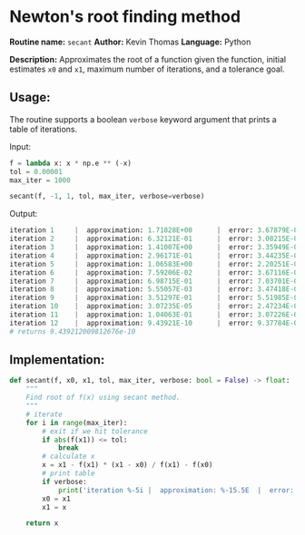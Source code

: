 # Newton's root finding method

**Routine name:** `secant`
**Author:** Kevin Thomas
**Language:** Python

**Description:** Approximates the root of a function given the function, initial estimates `x0` and `x1`, maximum number of iterations, and a tolerance goal.

## Usage:
The routine supports a boolean `verbose` keyword argument that prints a table of iterations.

Input:
```py
f = lambda x: x * np.e ** (-x)
tol = 0.00001
max_iter = 1000

secant(f, -1, 1, tol, max_iter, verbose=verbose)
```

Output:
```py
iteration 1     |  approximation: 1.71828E+00      |  error: 3.67879E-01
iteration 2     |  approximation: 6.32121E-01      |  error: 3.08215E-01
iteration 3     |  approximation: 1.41007E+00      |  error: 3.35949E-01
iteration 4     |  approximation: 2.96171E-01      |  error: 3.44235E-01
iteration 5     |  approximation: 1.06583E+00      |  error: 2.20251E-01
iteration 6     |  approximation: 7.59206E-02      |  error: 3.67116E-01
iteration 7     |  approximation: 6.98715E-01      |  error: 7.03701E-02
iteration 8     |  approximation: 5.55057E-03      |  error: 3.47418E-01
iteration 9     |  approximation: 3.51297E-01      |  error: 5.51985E-03
iteration 10    |  approximation: 3.07235E-05      |  error: 2.47234E-01
iteration 11    |  approximation: 1.04063E-01      |  error: 3.07226E-05
iteration 12    |  approximation: 9.43921E-10      |  error: 9.37784E-02
# returns 9.439212009812676e-10
```

## Implementation:
```py
def secant(f, x0, x1, tol, max_iter, verbose: bool = False) -> float:
    """
    Find root of f(x) using secant method.
    """
    # iterate
    for i in range(max_iter):
        # exit if we hit tolerance
        if abs(f(x1)) <= tol:
            break
        # calculate x
        x = x1 - f(x1) * (x1 - x0) / f(x1) - f(x0)
        # print table
        if verbose:
            print('iteration %-5i |  approximation: %-15.5E  |  error: %-10.5E' % (i+1, x, f(x1)))
        x0 = x1
        x1 = x

    return x
```